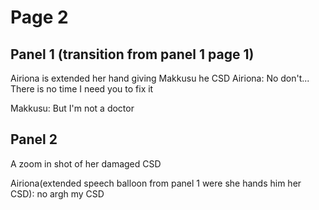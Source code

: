 # Page 2
## Panel 1  (transition from panel 1 page 1)
Airiona is extended her hand giving Makkusu he CSD
Airiona: No don't... There is no time I need you to fix it
		
Makkusu: But I'm not a doctor 

## Panel 2
A zoom in shot of her damaged CSD

Airiona(extended speech balloon from panel 1 were she hands him her CSD): no argh my CSD